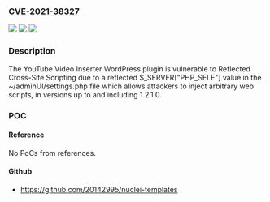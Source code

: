 ### [CVE-2021-38327](https://cve.mitre.org/cgi-bin/cvename.cgi?name=CVE-2021-38327)
![](https://img.shields.io/static/v1?label=Product&message=YouTube%20Video%20Inserter%20&color=blue)
![](https://img.shields.io/static/v1?label=Version&message=1.2.1.0%3C%3D%201.2.1.0%20&color=brighgreen)
![](https://img.shields.io/static/v1?label=Vulnerability&message=CWE-79%20Cross-site%20Scripting%20(XSS)&color=brighgreen)

### Description

The YouTube Video Inserter WordPress plugin is vulnerable to Reflected Cross-Site Scripting due to a reflected $_SERVER["PHP_SELF"] value in the ~/adminUI/settings.php file which allows attackers to inject arbitrary web scripts, in versions up to and including 1.2.1.0.

### POC

#### Reference
No PoCs from references.

#### Github
- https://github.com/20142995/nuclei-templates

